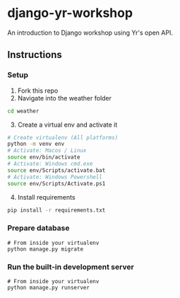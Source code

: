 # django-yr-workshop
An introduction to Django workshop using Yr's open API.

## Instructions

### Setup

1. Fork this repo
2. Navigate into the weather folder
```bash
cd weather
```
3. Create a virtual env and activate it
```bash
# Create virtualenv (All platforms)
python -m venv env
# Activate: Macos / Linux
source env/bin/activate
# Activate: Windows cmd.exe
source env/Scripts/activate.bat
# Activate: Windows Powershell
source env/Scripts/Activate.ps1
```
4. Install requirements
```bash
pip install -r requirements.txt
```

### Prepare database

```
# From inside your virtualenv
python manage.py migrate
```

### Run the built-in development server

```
# From inside your virtualenv
python manage.py runserver
```